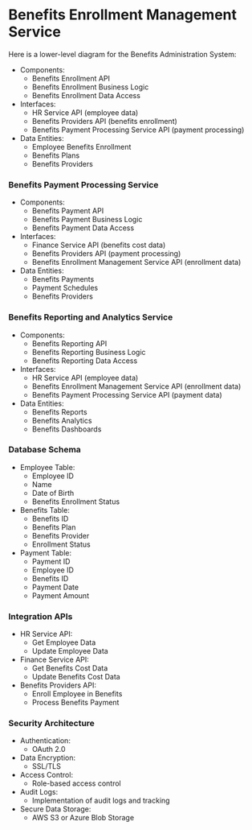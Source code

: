 # Benefits Enrollment Management Service
Here is a lower-level diagram for the Benefits Administration System:
- Components:
    - Benefits Enrollment API
    - Benefits Enrollment Business Logic
    - Benefits Enrollment Data Access
- Interfaces:
    - HR Service API (employee data)
    - Benefits Providers API (benefits enrollment)
    - Benefits Payment Processing Service API (payment processing)
- Data Entities:
    - Employee Benefits Enrollment
    - Benefits Plans
    - Benefits Providers

### Benefits Payment Processing Service

- Components:
    - Benefits Payment API
    - Benefits Payment Business Logic
    - Benefits Payment Data Access
- Interfaces:
    - Finance Service API (benefits cost data)
    - Benefits Providers API (payment processing)
    - Benefits Enrollment Management Service API (enrollment data)
- Data Entities:
    - Benefits Payments
    - Payment Schedules
    - Benefits Providers

### Benefits Reporting and Analytics Service

- Components:
    - Benefits Reporting API
    - Benefits Reporting Business Logic
    - Benefits Reporting Data Access
- Interfaces:
    - HR Service API (employee data)
    - Benefits Enrollment Management Service API (enrollment data)
    - Benefits Payment Processing Service API (payment data)
- Data Entities:
    - Benefits Reports
    - Benefits Analytics
    - Benefits Dashboards

### Database Schema

- Employee Table:
    - Employee ID
    - Name
    - Date of Birth
    - Benefits Enrollment Status
- Benefits Table:
    - Benefits ID
    - Benefits Plan
    - Benefits Provider
    - Enrollment Status
- Payment Table:
    - Payment ID
    - Employee ID
    - Benefits ID
    - Payment Date
    - Payment Amount

### Integration APIs

- HR Service API:
    - Get Employee Data
    - Update Employee Data
- Finance Service API:
    - Get Benefits Cost Data
    - Update Benefits Cost Data
- Benefits Providers API:
    - Enroll Employee in Benefits
    - Process Benefits Payment

### Security Architecture

- Authentication:
    - OAuth 2.0
- Data Encryption:
    - SSL/TLS
- Access Control:
    - Role-based access control
- Audit Logs:
    - Implementation of audit logs and tracking
- Secure Data Storage:
    - AWS S3 or Azure Blob Storage